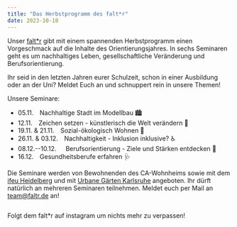 ```yaml
---
title: "Das Herbstprogramm des falt*r"
date: 2023-10-18
---
```


Unser <a href="https://faltr.de/home">falt\*r</a> gibt mit einem spannenden Herbstprogramm einen Vorgeschmack auf die Inhalte des Orientierungsjahres.
In sechs Seminaren geht es um nachhaltiges Leben, gesellschaftliche Veränderung und Berufsorientierung.

Ihr seid in den letzten Jahren eurer Schulzeit, schon in einer Ausbildung oder an der Uni?
Meldet Euch an und schnuppert rein in unsere Themen!

Unsere Seminare:
* 05.11.&emsp;Nachhaltige Stadt im Modellbau 🏙️
* 12.11.&emsp;Zeichen setzen - künstlerisch die Welt verändern 🎨
* 19.11. & 21.11.&emsp;Sozial-ökologisch Wohnen 🏡
* 26.11. & 03.12.&emsp;Nachhaltigkeit - Inklusion inklusive? ♿
* 08.12.--10.12.&emsp;&ensp;Berufsorientierung - Ziele und Stärken entdecken 🧭
* 16.12.&emsp;Gesundheitsberufe erfahren 🩺

Die Seminare werden von Bewohnenden des CA-Wohnheims sowie mit dem <a href="https://www.ifeu.de/">ifeu Heidelberg</a>
und mit <a href="https://urbanegaerten.org/">Urbane Gärten Karlsruhe</a> angeboten.
Ihr dürft natürlich an mehreren Seminaren teilnehmen. Meldet euch per Mail an team@faltr.de an!

<div class="columns">
    <div class="column">
         <img alt="" src="/aktuelles/Flyer-Herbstprogramm_2023-001.png">
    </div>
    <div class="column">
         <img alt="" src="/aktuelles/Flyer-Herbstprogramm_2023-002.png">
    </div>
</div>

<a href="https://www.instagram.com/faltr_orientierungsjahr_im_ca/"><span class="icon"><i class="icon-instagram"></i></span></a> Folgt dem falt\*r auf instagram um nichts mehr zu verpassen!
